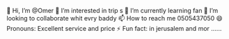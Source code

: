👋 Hi, I’m @Omer
👀 I’m interested in trip s
🌱 I’m currently learning fan
💞️ I’m looking to collaborate whit evry baddy
📫 How to reach me 0505437050
😄 Pronouns: Excellent service and price
⚡ Fun fact: in jerusalem and mor ......
